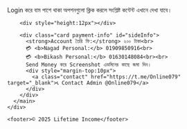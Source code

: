 <p style="color:var(--muted)">Login করে বাম পাশে থাকা অপশনগুলো ক্লিক করলে সংশ্লিষ্ট কন্টেন্ট এখানে দেখা যাবে।</p>
        </div>

        <div style="height:12px"></div>

        <div class="card payment-info" id="sideInfo">
          <strong>Account তৈরি ফি:</strong> ২০০ টাকা<br>
          💳 <b>Nagad Personal:</b> 01909850916<br>
          💳 <b>Bikash Personal:</b> 01630148084<br><br>
          Send Money করে Screenshot এডমিনের কাছে জমা দিন।
          <div style="margin-top:10px">
            <a class="contact" href="https://t.me/Online079" target="_blank">📞 Contact Admin @Online079</a>
          </div>
        </div>
      </main>
    </div>

    <footer>© 2025 Lifetime Income</footer>
  </div>

  <script>
    // Elements
    const loginToggle = document.getElementById('loginToggle');
    const loginForm = document.getElementById('loginForm');
    const options = document.getElementById('options');
    const doLogin = document.getElementById('doLogin');
    const contentArea = document.getElementById('contentArea');
    const sideInfo = document.getElementById('sideInfo');

    // Toggle login form visibility
    loginToggle.addEventListener('click', () => {
      const visible = loginForm.style.display === 'block';
      loginForm.style.display = visible ? 'none' : 'block';
      loginToggle.classList.toggle('active', !visible);
      // hide options when closing form
      if(visible) options.style.display = 'none';
    });

    // When user clicks Login button: show the 5 options area (simulating click-to-open)
    doLogin.addEventListener('click', () => {
      // (Here you could add real auth; for demo we just show the options)
      options.style.display = 'block';
      // show default (Payment) content
      showContent('payment');
    });

    // Clicking items in options list shows content
    document.querySelectorAll('#options li').forEach(li => {
      li.addEventListener('click', () => {
        // highlight clicked
        document.querySelectorAll('#options li').forEach(x => x.style.background = '');
        li.style.background = '#fbfbfb';
        showContent(li.dataset.target);
      });
    });

    // function to populate main content
    function showContent(key){
      let html = '';
      if(key === 'payment'){
        html = `
          <h3>Payment System</h3>
          <p>পেমেন্ট সিস্টেম সম্বন্ধে তথ্য এখানে দেখানো হবে — ব্যবহারকারী Nagad / Bikash করে টাকা পাঠানো ও Screenshot জমা দেবেন।</p>
          <div class="payment-info" style="margin-top:12px">
            <strong>Account তৈরি ফি:</strong> ২০০ টাকা<br>
            💳 <b>Nagad Personal:</b> 01909850916<br>
            💳 <b>Bikash Personal:</b> 01630148084<br><br>
            Send Money করে Screenshot এডমিনের কাছে জমা দিন।
          </div>
        `;
      } else if(key === 'accountInfo'){
        html = `
          <h3>আপনার Account তথ্য</h3>
          <p>এখানে ব্যবহারকারীর Account সম্পর্কিত তথ্য দেখানো হবে — নাম, অ্যাকাউন্ট স্ট্যাটাস, উত্পাদন, রেফারেল লিংক ইত্যাদি।</p>
          <ul>
            <li>Account: <em>(আপনার দেয়া নাম)</em></li>
            <li>Status: Active / Pending</li>
            <li>Referral Bonus: প্রতিটি সফল রেফারেলে ২৫ টাকা</li>
          </ul>
        `;
      } else if(key === 'about'){
        // Use the about content user provided (shortened / formatted)
        html = `
          <h3>About — Wellcome Online BD</h3>
          <p>✅ 'Wellcome Online BD' প্ল্যাটফর্মের সুবিধা ও লাভজনক দিক:</p>
          <ol>
            <li><strong>স্বল্প বিনিয়োগে আয়ের সুযোগ:</strong> মাত্র ২০০ টাকায় শুরু। ভিডিও দেখা ও বিজ্ঞাপন থেকে উপার্জনের সুযোগ।</li>
            <li><strong>কাজের স্বাধীনতা:</strong> যে কোন সময় ও যে কোন জায়গা থেকে কাজ করা যাবে।</li>
            <li><strong>ব্যবসায়িক মডেল:</strong> রেফারেল, বিজ্ঞাপন ও সাবস্ক্রিপশনের মাধ্যমে রাজস্ব।</li>
            <li><strong>আধুনিক প্রযুক্তি:</strong> WhatsApp/Telegram ব্যবহার করে কাজ করা যাবে।</li>
          </ol>
          <p style="font-weight:700">🔥 মূলকথা: একটি লাভজনক উদ্যোগ — স্বল্প মূলধনের, দ্রুত প্রসারের মডেল।</p>
          <p><a href="https://t.
